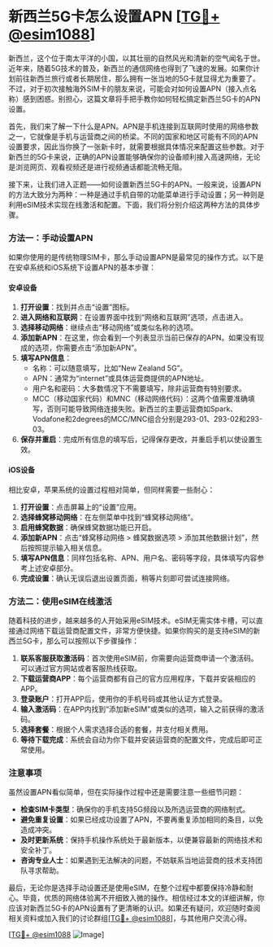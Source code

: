 # 新西兰5G卡怎么设置APN [[TG💪+ @esim1088](https://t.me/s/esim1088)]

新西兰，这个位于南太平洋的小国，以其壮丽的自然风光和清新的空气闻名于世。近年来，随着5G技术的普及，新西兰的通信网络也得到了飞速的发展。如果你计划前往新西兰旅行或者长期居住，那么拥有一张当地的5G卡就显得尤为重要了。不过，对于初次接触海外SIM卡的朋友来说，可能会对如何设置APN（接入点名称）感到困惑。别担心，这篇文章将手把手教你如何轻松搞定新西兰5G卡的APN设置。

首先，我们来了解一下什么是APN。APN是手机连接到互联网时使用的网络参数之一，它就像是手机与运营商之间的桥梁。不同的国家和地区可能有不同的APN设置要求，因此当你换了一张新卡时，就需要根据具体情况来配置这些参数。对于新西兰的5G卡来说，正确的APN设置能够确保你的设备顺利接入高速网络，无论是浏览网页、观看视频还是进行视频通话都能流畅无阻。

接下来，让我们进入正题——如何设置新西兰5G卡的APN。一般来说，设置APN的方法大致分为两种：一种是通过手机自带的功能菜单进行手动设置；另一种则是利用eSIM技术实现在线激活和配置。下面，我们将分别介绍这两种方法的具体步骤。

### 方法一：手动设置APN

如果你使用的是传统物理SIM卡，那么手动设置APN是最常见的操作方式。以下是在安卓系统和iOS系统下设置APN的基本步骤：

#### 安卓设备

1. **打开设置**：找到并点击“设置”图标。
2. **进入网络和互联网**：在设置界面中找到“网络和互联网”选项，点击进入。
3. **选择移动网络**：继续点击“移动网络”或类似名称的选项。
4. **添加新APN**：在这里，你会看到一个列表显示当前已保存的APN。如果没有现成的选项，你需要点击“添加新APN”。
5. **填写APN信息**：
   - 名称：可以随意填写，比如“New Zealand 5G”。
   - APN：通常为“internet”或具体运营商提供的APN地址。
   - 用户名和密码：大多数情况下不需要填写，除非运营商有特别要求。
   - MCC（移动国家代码）和MNC（移动网络代码）：这两个值需要准确填写，否则可能导致网络连接失败。新西兰的主要运营商如Spark、Vodafone和2degrees的MCC/MNC组合分别是293-01、293-02和293-03。
6. **保存并重启**：完成所有信息的填写后，记得保存更改，并重启手机以使设置生效。

#### iOS设备

相比安卓，苹果系统的设置过程相对简单，但同样需要一些耐心：

1. **打开设置**：点击屏幕上的“设置”应用。
2. **选择蜂窝移动网络**：在左侧菜单中找到“蜂窝移动网络”。
3. **启用蜂窝数据**：确保蜂窝数据功能已开启。
4. **添加新APN**：点击“蜂窝移动网络 > 蜂窝数据选项 > 添加其他数据计划”，然后按照提示输入相关信息。
5. **填写APN信息**：同样包括名称、APN、用户名、密码等字段，具体填写内容参考上述安卓部分。
6. **完成设置**：确认无误后退出设置页面，稍等片刻即可尝试连接网络。

### 方法二：使用eSIM在线激活

随着科技的进步，越来越多的人开始采用eSIM技术。eSIM无需实体卡槽，可以直接通过网络下载运营商配置文件，非常方便快捷。如果你购买的是支持eSIM的新西兰5G卡，那么可以按照以下步骤操作：

1. **联系客服获取激活码**：首次使用eSIM前，你需要向运营商申请一个激活码。可以通过官方网站或者客服热线获取。
2. **下载运营商APP**：每个运营商都有自己的官方应用程序，下载并安装相应的APP。
3. **登录账户**：打开APP后，使用你的手机号码或其他认证方式登录。
4. **输入激活码**：在APP内找到“添加新eSIM”或类似的选项，输入之前获得的激活码。
5. **选择套餐**：根据个人需求选择合适的套餐，并支付相关费用。
6. **等待下载完成**：系统会自动为你下载并安装运营商的配置文件，完成后即可正常使用。

### 注意事项

虽然设置APN看似简单，但在实际操作过程中还是需要注意一些细节问题：

- **检查SIM卡类型**：确保你的手机支持5G频段以及所选运营商的网络制式。
- **避免重复设置**：如果已经成功设置了APN，不要再重复添加相同的条目，以免造成冲突。
- **及时更新系统**：保持手机操作系统处于最新版本，以便兼容最新的网络技术和安全补丁。
- **咨询专业人士**：如果遇到无法解决的问题，不妨联系当地运营商的技术支持团队寻求帮助。

最后，无论你是选择手动设置还是使用eSIM，在整个过程中都要保持冷静和耐心。毕竟，优质的网络体验离不开细致入微的操作。相信经过本文的详细讲解，你应该对新西兰5G卡的APN设置有了更清晰的认识。如果还有疑问，欢迎随时查阅相关资料或加入我们的讨论群组[[TG💪+ @esim1088](https://t.me/s/esim1088)]，与其他用户交流心得。

[[TG💪+ @esim1088](https://t.me/s/esim1088) ![Image](https://i.postimg.cc/4NQfJmqS/Snipaste-2025-05-13-00-14-12.png)]